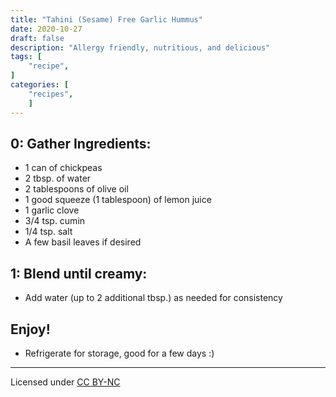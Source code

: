 ```yaml
---
title: "Tahini (Sesame) Free Garlic Hummus"
date: 2020-10-27
draft: false
description: "Allergy friendly, nutritious, and delicious"
tags: [
    "recipe",
]
categories: [
    "recipes",
    ]
---
```



## 0: Gather Ingredients:
* 1 can of chickpeas
* 2 tbsp. of water
* 2 tablespoons of olive oil
* 1 good squeeze (1 tablespoon) of lemon juice
* 1 garlic clove
* 3/4 tsp. cumin
* 1/4 tsp. salt
* A few basil leaves if desired

## 1: Blend until creamy:
* Add water (up to 2 additional tbsp.) as needed for consistency

## Enjoy!
* Refrigerate for storage, good for a few days :)

---
Licensed under [CC BY-NC](https://creativecommons.org/licenses/by-nc/4.0/)
